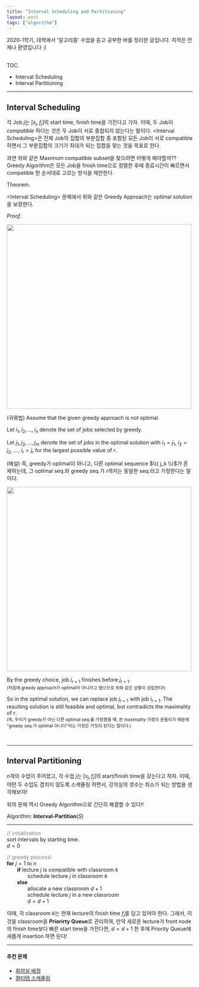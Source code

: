 ```yaml
---
title: "Interval Scheduling and Partitioning"
layout: post
tags: ["algorithm"]
---
```



2020-1학기, 대학에서 '알고리즘' 수업을 듣고 공부한 바를 정리한 글입니다. 지적은 언제나 환영입니다 :)

<br/><span class="statement-title">TOC.</span><br>

- Interval Scheduling
- Interval Partitioning

<hr>

## Interval Scheduling

각 Job $j$는 $[s_j, f_j]$의 start time, finish time을 가진다고 가자. 이때, 두 Job이 *compatible* 하다는 것은 두 Job이 서로 중첩되지 않는다는 말이다. \<Interval Scheduling\>은 전체 Job의 집합의 부분집합 중 포함된 모든 Job이 서로 compatible하면서 그 부분집합의 크기가 최대가 되는 집합을 찾는 것을 목표로 한다. 

과연 위와 같은 Maximum compatible subset을 찾으려면 어떻게 해야할까?? Greedy Algorithm은 <span class="half_HL">모든 Job을 finish time으로 정렬한 후에 종료시간이 빠르면서 compatible 한 순서대로 고르는 방식</span>을 제안한다.

<div class="theorem" markdown="1">

<span class="statement-title">Theorem.</span><br>

\<Interval Scheduling\> 문제에서 위와 같은 Greedy Approach는 optimal solution을 보장한다.

</div>

<div class="proof" markdown="1">

<span class="statement-title">*Proof*.</span><br>

<div class="img-wrapper">
  <img src="{{ "/images/algorithm/interval-scheduling-1.png" | relative_url }}" width="500px">
</div>

(귀류법) Assume that the given greedy approach is not optimal.

Let $i_1, i_2, \dots, i_n$ denote the set of jobs selected by greedy. 

Let $j_1, j_2, \dots, j_m$ denote the set of jobs in the optimal solution with $i_1 = j_1$, $i_2 = j_2$, ..., $i_r = j_r$ for the largest possible value of $r$.

(해설) 즉, greedy가 optimal이 아니고, 다른 optimal sequence $\\{ j_k \\}$가 존재하는데, 그 optimal seq.와 greedy seq.가 $r$까지는 동일한 seq.라고 가정한다는 말이다.

<div class="img-wrapper">
  <img src="{{ "/images/algorithm/interval-scheduling-2.png" | relative_url }}" width="500px">
</div>

By the greedy choice, job $i_{r+1}$ finishes before $j_{r+1}$.<br/>
<small>(처음에 greedy approach가 optimal이 아니라고 했으므로 위와 같은 상황이 성립한다!)</small>

So in the optimal solution, we can replace job $j_{r+1}$ with job $i_{r+1}$. The resulting solution is still feasible and optimal, but <span class="half_HL">contradicts the maximality of $r$</span>.<br/>
<small>(즉, 우리가 greedy가 아닌 다른 optimal seq.를 가정했을 때, 쓴 maximality 가정이 흔들리기 때문에 "greedy seq.가 optimal 아니다"라는 가정은 거짓이 된다는 말이다.)</small>

</div>

<br/>
<hr/>

## Interval Partitioning

$n$개의 수업이 주어졌고, 각 수업 $j$는 $[s_j, f_j]$의 start/finish time을 갖는다고 하자. 이때, 어떤 두 수업도 겹치지 않도록 스케쥴링 하면서, 강의실의 갯수는 최소가 되는 방법을 생각해보자!

위의 문제 역시 Greedy Algorithm으로 간단히 해결할 수 있다!!

<div class="math-statement" markdown="1">

Algorithm: **Interval-Partition**($S$)<br/>

<hr/>

<span style="color: grey">// initialization</span><br/>
sort intervals by starting time.<br/>
$d=0$

<span style="color: grey">// greedy process!</span><br/>
**for** $j=1$ to $n$<br/>
&emsp;&emsp;**if** lecture $j$ is compatible with classroom $k$<br/>
&emsp;&emsp;&emsp;&emsp;schedule lecture $j$ in classroom $k$<br/>
&emsp;&emsp;**else**<br/>
&emsp;&emsp;&emsp;&emsp;allocate a new classroom $d+1$<br/>
&emsp;&emsp;&emsp;&emsp;schedule lecture $j$ in a new classroom<br/>
&emsp;&emsp;&emsp;&emsp;$d = d+1$

</div>

이때, 각 classroom $k$는 현재 lecture의 finish time $f_j$를 담고 있어야 한다. 그래서, 이것을 classroom을 **Priorirty Queue**로 관리하여, 만약 새로운 lecture가 front node의 finish time보다 빠른 start time을 가진다면, $d = d+1$ 한 후에 Priority Queue에 새롭게 insertion 하면 된다!

<hr/>

#### 추천 문제

- [회의실 배정](https://www.acmicpc.net/problem/1931)
- [멀티탭 스케줄링](https://www.acmicpc.net/problem/1700)
